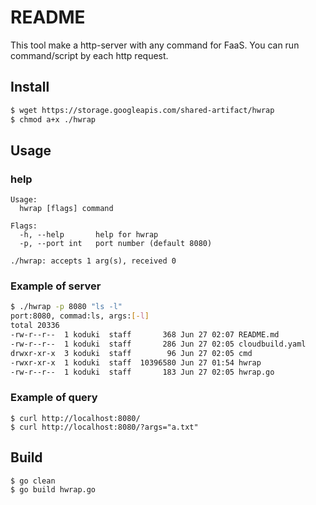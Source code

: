 README
=========

This tool make a http-server with any command for FaaS.
You can run command/script by each http request.

Install
-------

```bash
$ wget https://storage.googleapis.com/shared-artifact/hwrap
$ chmod a+x ./hwrap
```

Usage
----

### help

```
Usage:
  hwrap [flags] command

Flags:
  -h, --help       help for hwrap
  -p, --port int   port number (default 8080)

./hwrap: accepts 1 arg(s), received 0
```

### Example of server

```bash
$ ./hwrap -p 8080 "ls -l"
port:8080, commad:ls, args:[-l]
total 20336
-rw-r--r--  1 koduki  staff       368 Jun 27 02:07 README.md
-rw-r--r--  1 koduki  staff       286 Jun 27 02:05 cloudbuild.yaml
drwxr-xr-x  3 koduki  staff        96 Jun 27 02:05 cmd
-rwxr-xr-x  1 koduki  staff  10396580 Jun 27 01:54 hwrap
-rw-r--r--  1 koduki  staff       183 Jun 27 02:05 hwrap.go
```

### Example of query

```
$ curl http://localhost:8080/
$ curl http://localhost:8080/?args="a.txt"
```

Build
-------

```bash
$ go clean
$ go build hwrap.go
```
